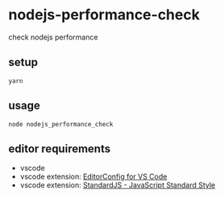 # nodejs-performance-check

check nodejs performance

## setup

```
yarn
```

## usage

```
node nodejs_performance_check
```

## editor requirements

- vscode
- vscode extension: [EditorConfig for VS Code](https://github.com/editorconfig/editorconfig-vscode)
- vscode extension: [StandardJS - JavaScript Standard Style](https://github.com/standard/vscode-standard)
